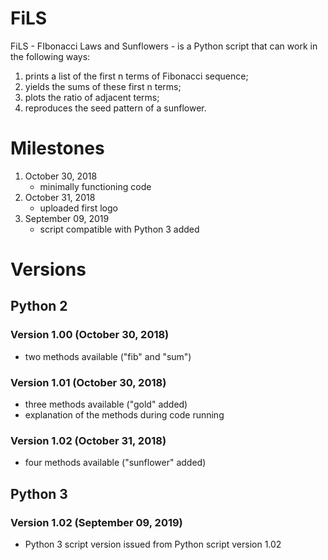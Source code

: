 # FiLS

FiLS - FIbonacci Laws and Sunflowers - is a Python script that can work in the following ways:
1. prints a list of the first n terms of Fibonacci sequence;
2. yields the sums of these first n terms;
3. plots the ratio of adjacent terms;
4. reproduces the seed pattern of a sunflower.

# Milestones

1. October 30, 2018
   - minimally functioning code
2. October 31, 2018
   - uploaded first logo
3. September 09, 2019
   - script compatible with Python 3 added

# Versions
## Python 2
### Version 1.00 (October 30, 2018)
   - two methods available ("fib" and "sum")
### Version 1.01 (October 30, 2018)
   - three methods available ("gold" added)
   - explanation of the methods during code running
### Version 1.02 (October 31, 2018)
   - four methods available ("sunflower" added)
## Python 3
### Version 1.02 (September 09, 2019)
   - Python 3 script version issued from Python script version 1.02
